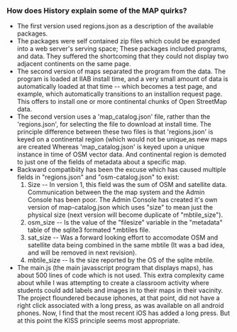 ### How does History explain some of the MAP quirks?
 
 * The first version used regions.json as a description of the available packages.
 * The packages were self contained zip files which could be expanded into a web server's serving space; These packages included programs, and data. They  suffered the shortcoming that they could not display two adjacent continents on the same page.
 * The second version of maps separated the program from the data. The program is loaded at IIAB install time, and a very small amount of data is automatically loaded at that time -- which becomes a test page, and example, which automatically transitions to an installion request page. This offers to install one or more continental chunks of Open StreetMap data.
 * The second version uses a 'map_catalog.json' file, rather than the 'regions.json', for selecting the file to download at install time. The principle difference between these two files is that 'regions.json' is keyed on a continental region (which would not be unique,as new maps are created  Whereas 'map_catalog.json' is keyed upon a unique instance in time of OSM vector data. And continental region is demoted to just one of the fields of metadata about a specific map.
 * Backward compatibiity has been the excuse which has caused multiple fields in "regions.json" and "osm-catalog.json" to exist:
      1. Size -- In version 1, this field was the sum of OSM and satellite data. Communication between the the map system and the Admin Console has been poor. The Admin Console has created it's own version of map-catalog.json which uses "size" to mean just the physical size (next version will become duplicate of "mbtile_size").
      2. osm_size -- Is the value of the "filesize" variable in the "metadata" table of the sqlite3 formated *.mbtiles file.
      3. sat_size -- Was a forward looking effort to accomodate OSM and satellite data being combined in the same mbtile (It was a bad idea, and will be removed in next revision).
      4. mbtile_size -- Is the size reported by the OS of the sqlite mbtile.
* The main.js (the main javasscript program that displays maps), has about 500 lines of code which is not used. This extra complexity came about while I was attempting to create a classroom activity  where students could add labels and images in to their maps in their vacinity. The project floundered because iphones, at that point, did not have a right click associated with a long press, as was available on all android phones.  Now, I find that the most recent iOS has added a long press. But at this point the KISS principle seems most appropriate.
